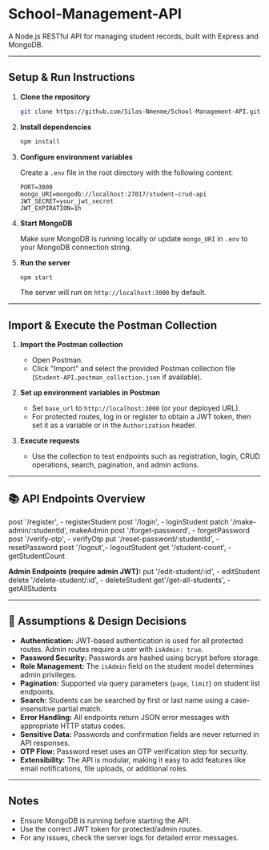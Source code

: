 # School-Management-API

A Node.js RESTful API for managing student records, built with Express and MongoDB.

---

## Setup & Run Instructions

1. **Clone the repository**
   ```bash
   git clone https://github.com/Silas-Nmenme/School-Management-API.git cd student-crud-api
   ```

2. **Install dependencies**
   ```bash
   npm install
   ```

3. **Configure environment variables**

   Create a `.env` file in the root directory with the following content:
   ```
   PORT=3000
   mongo_URI=mongodb://localhost:27017/student-crud-api
   JWT_SECRET=your_jwt_secret
   JWT_EXPIRATION=1h
   ```

4. **Start MongoDB**

   Make sure MongoDB is running locally or update `mongo_URI` in `.env` to your MongoDB connection string.

5. **Run the server**
   ```bash
   npm start
   ```
   The server will run on `http://localhost:3000` by default.

---

## Import & Execute the Postman Collection

1. **Import the Postman collection**
   - Open Postman.
   - Click "Import" and select the provided Postman collection file (`Student-API.postman_collection.json` if available).

2. **Set up environment variables in Postman**
   - Set `base_url` to `http://localhost:3000` (or your deployed URL).
   - For protected routes, log in or register to obtain a JWT token, then set it as a variable or in the `Authorization` header.

3. **Execute requests**
   - Use the collection to test endpoints such as registration, login, CRUD operations, search, pagination, and admin actions.

---

## 📚 API Endpoints Overview

post '/register', - registerStudent
post '/login', - loginStudent
patch '/make-admin/:studentId', makeAdmin
post '/forget-password', - forgetPassword
post '/verify-otp', - verifyOtp
put '/reset-password/:studentId', - resetPassword
post '/logout',- logoutStudent
get '/student-count', - getStudentCount


**Admin Endpoints (require admin JWT):**
put '/edit-student/:id', - editStudent
delete '/delete-student/:id', - deleteStudent
get'/get-all-students', - getAllStudents

---

## 📝 Assumptions & Design Decisions

- **Authentication:** JWT-based authentication is used for all protected routes. Admin routes require a user with `isAdmin: true`.
- **Password Security:** Passwords are hashed using bcrypt before storage.
- **Role Management:** The `isAdmin` field on the student model determines admin privileges.
- **Pagination:** Supported via query parameters (`page`, `limit`) on student list endpoints.
- **Search:** Students can be searched by first or last name using a case-insensitive partial match.
- **Error Handling:** All endpoints return JSON error messages with appropriate HTTP status codes.
- **Sensitive Data:** Passwords and confirmation fields are never returned in API responses.
- **OTP Flow:** Password reset uses an OTP verification step for security.
- **Extensibility:** The API is modular, making it easy to add features like email notifications, file uploads, or additional roles.

---

## Notes

- Ensure MongoDB is running before starting the API.
- Use the correct JWT token for protected/admin routes.
- For any issues, check the server logs for detailed error messages.
